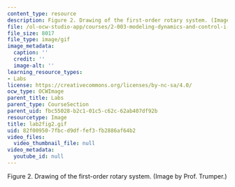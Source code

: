 ```yaml
---
content_type: resource
description: Figure 2. Drawing of the first-order rotary system. (Image by Prof. Trumper.)
file: /ol-ocw-studio-app/courses/2-003-modeling-dynamics-and-control-i-spring-2005/82f009507fbcd9dffef3fb2886af64b2_lab2fig2.gif
file_size: 8017
file_type: image/gif
image_metadata:
  caption: ''
  credit: ''
  image-alt: ''
learning_resource_types:
- Labs
license: https://creativecommons.org/licenses/by-nc-sa/4.0/
ocw_type: OCWImage
parent_title: Labs
parent_type: CourseSection
parent_uid: fbc55028-b2c1-01c5-c62c-62ab407df92b
resourcetype: Image
title: lab2fig2.gif
uid: 82f00950-7fbc-d9df-fef3-fb2886af64b2
video_files:
  video_thumbnail_file: null
video_metadata:
  youtube_id: null
---
```

Figure 2. Drawing of the first-order rotary system. (Image by Prof. Trumper.)